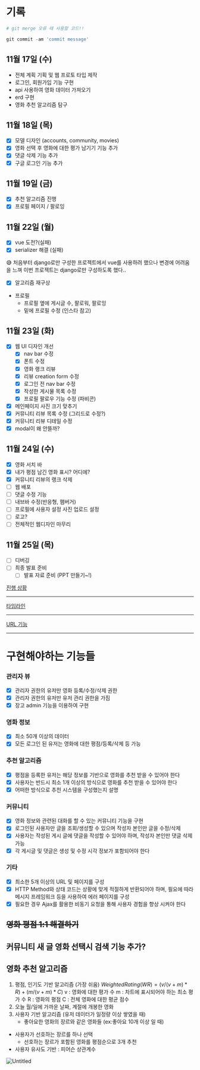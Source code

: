 # 기록

```python
# git merge 오류 때 사용할 코드!!

git commit -am 'commit message'
```

## 11월 17일 (수)

- 전체 계획 기획 및 웹 프로토 타입 제작
- 로그인, 회원가입 기능 구현
- api 사용하여 영화 데이터 가져오기
- erd 구현
- 영화 추천 알고리즘 탐구

## 11월 18일 (목)

- [x]  모델 디자인 (accounts, community, movies)
- [x]  영화 선택 후 영화에 대한 평가 남기기 기능 추가
- [x]  댓글 삭제 기능 추가
- [x]  구글 로그인 기능 추가

## 11월 19일 (금)

- [x]  추천 알고리즘 진행
- [x]  프로필 페이지 / 팔로잉

## 11월 22일 (월)

- [x]  vue 도전?(실패)
- [x]  serializer 해결 (실패)

😅 처음부터 django로만 구성한 프로젝트에서 vue를 사용하려 했으나 변경에 어려움을 느껴 이번 프로젝트는 django로만 구성하도록 했다..

- [x]  알고리즘 재구상
- 프로필
    - 프로필 옆에 게시글 수, 팔로워, 팔로잉
    - 밑에 프로필 수정 (인스타 참고)

## 11월 23일 (화)

- [x]  웹 UI 디자인 개선
    - [x]  nav bar 수정
    - [x]  폰트 수정
    - [x]  영화 랭크 리뷰
    - [x]  리뷰 creation form 수정
    - [x]  로그인 전 nav bar 수정
    - [x]  작성한 게시물 목록 수정
    - [x]  프로필 팔로우 기능 수정 (파비콘)
- [x]  메인페이지 사진 크기 맞추기
- [x]  커뮤니티 리뷰 목록 수정 (그리드로 수정?)
- [x]  커뮤니티 리뷰 디테일 수정
- [x]  modal이 왜 안뜰까?

## 11월 24일 (수)

- [x]  영화 서치 바
- [x]  내가 평점 남긴 영화 표시? 어디에?
- [x]  커뮤니티 리뷰의 랭크 삭제
- [ ]  웹 배포
- [ ]  댓글 수정 기능
- [ ]  내브바 수정(반응형, 햄버거)
- [ ]  프로필에 사용자 설정 사진 업로드 설정
- [ ]  로고?
- [ ]  전체적인 웹디자인 마무리

## 11월 25일 (목)

- [ ]  디버깅
- [ ]  최종 발표 준비
    - [ ]  발표 자료 준비 (PPT 만들기~!)

[진행 상황](https://www.notion.so/68c0517a91bb46df871578d34769689b)

---

[타임라인](https://www.notion.so/81325ffc14f44b19aa3b66b03b996a9d)

---

[URL 기능](https://www.notion.so/09038c1510ba4048b4fddf25d783530a)

---

# 구현해야하는 기능들

### 관리자 뷰

- [x]  관리자 권한의 유저만 영화 등록/수정/삭제 권한
- [x]  관리자 권한의 유저만 유저 관리 권한을 가짐
- [x]  장고 admin 기능을 이용하여 구현

### 영화 정보

- [x]  최소 50개 이상의 데이터
- [x]  모든 로그인 된 유저는 영화에 대한 평점/등록/삭제 등 가능

### 추천 알고리즘

- [x]  평점을 등록한 유저는 해당 정보를 기반으로 영화를 추천 받을 수 있어야 한다
- [x]  사용자는 반드시 최소 1개 이상의 방식으로 영화를 추천 받을 수 있어야 한다
- [x]  어떠한 방식으로 추천 시스템을 구성했는지 설명

### 커뮤니티

- [x]  영화 정보와 관련된 대화를 할 수 있는 커뮤니티 기능을 구현
- [x]  로그인된 사용자만 글을 조회/생성할 수 있으며 작성자 본인만 글을 수정/삭제
- [x]  사용자는 작성된 게시 글에 댓글을 작성할 수 있어야 하며, 작성자 본인만 댓글 삭제 가능
- [x]  각 게시글 및 댓글은 생성 및 수정 시각 정보가 포함되어야 한다

### 기타

- [x]  최소한 5개 이상의 URL 및 페이지를 구성
- [x]  HTTP Method와 상태 코드는 상황에 맞게 적절하게 반환되어야 하며, 필요에 따라 메시지 프레임워크 등을 사용하여 에러 페이지를 구성
- [x]  필요한 경우 Ajax를 활용한 비동기 요청을 통해 사용자 경험을 향상 시켜야 한다

## ~~영화 평점 1:1 해결하기~~

## 커뮤니티 새 글 영화 선택시 검색 기능 추가?

## 영화 추천 알고리즘

1. 평점, 인기도 기반 알고리즘 (가장 쉬움)
$Weighted Rating (WR) = ( v / (v+m) * R)+(m / (v+m) * C)$
v : 영화에 대한 평가 수
m : 차트에 표시되어야 하는 최소 평가 수
R : 영화의 평점
C : 전체 영화에 대한 평균 점수
2. 오늘 월/일에 가까운 날짜, 계절에 개봉한 영화
3. 사용자 기반 알고리즘 (유저 데이터가 일정량 이상 쌓였을 때)
    - 좋아요한 영화의 장르와 같은 영화들 (ex:좋아요 10개 이상 일 때)
    
- 사용자가 선호하는 장르를 하나 선택
    - 선호하는 장르가 포함된 영화를 평점순으로 3개 추천
- 사용자 유사도 기반 : 피어슨 상관계수

![Untitled](%E1%84%80%E1%85%B5%E1%84%85%E1%85%A9%E1%86%A8%20ffb17728108144a686e4659bd54e5437/Untitled.png)